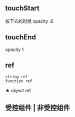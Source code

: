 ## touchStart
  按下去的时候
  opacity .6

## touchEnd
  opacity 1 

## ref
    string ref
    function ref
  ★ object ref

## 受控组件 | 非受控组件















  